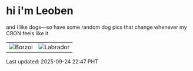 # hi i'm Leoben

and i like dogs—so have some random dog pics that change whenever my CRON feels like it

|  |  |
|--------|----------|
| ![Borzoi](https://random-dog-vercel.vercel.app/api/random-borzoi?v=1758725235) | ![Labrador](https://random-dog-vercel.vercel.app/api/random-labrador?v=1758725235) |

Last updated: 2025-09-24 22:47 PHT

